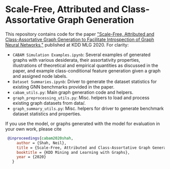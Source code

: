 # Scale-Free, Attributed and Class-Assortative Graph Generation

This repository contains code for the paper ["Scale-Free, Attributed and Class-Assortative Graph Generation to Facilitate Introspection of Graph Neural Networks,"](https://nshah.net/publications/CABAM.MLG.2020.pdf) published at KDD MLG 2020.  For clarity:

- `CABAM Simulation Examples.ipynb`: Several examples of generated graphs with various desiderata, their assortativity properties, illustrations of theoretical and empirical quantities as discussed in the paper, and example class-conditional feature generation given a graph and assigned node labels.
- `Dataset Summaries.ipynb`: Driver to generate the dataset statistics for existing GNN benchmarks provided in the paper.
- `cabam_utils.py`: Main graph generation code and helpers.
- `graph_preprocessing_utils.py`: Misc. helpers to load and process existing graph datasets from data/.
- `graph_summary_utils.py`: Misc. helpers for driver to generate benchmark dataset statistics and properties.


If you use the model, or graphs generated with the model for evaluation in your own work, please cite

```BibTeX
 @inproceedings{cabam2020shah,
     author = {Shah, Neil},
     title = {Scale-Free, Attributed and Class-Assortative Graph Generation to Facilitate Introspection of Graph Neural Networks},
     booktitle = {KDD Mining and Learning with Graphs},
     year = {2020}
   }
```